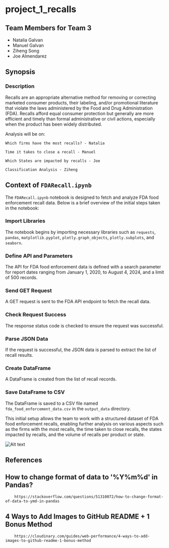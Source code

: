 # project_1_recalls

## Team Members for Team 3
- Natalia Galvan
- Manuel Galvan
- Ziheng Song
- Joe Almendarez

## Synopsis

### Description
Recalls are an appropriate alternative method for removing or correcting marketed consumer products, their labeling, and/or promotional literature that violate the laws administered by the Food and Drug Administration (FDA). Recalls afford equal consumer protection but generally are more efficient and timely than formal administrative or civil actions, especially when the product has been widely distributed.

Analysis will be on:

    Which firms have the most recalls? - Natalia

    Time it takes to close a recall - Manuel

    Which States are impacted by recalls - Joe

    Classification Analysis - Ziheng

## Context of `FDARecall.ipynb`
The `FDARecall.ipynb` notebook is designed to fetch and analyze FDA food enforcement recall data. Below is a brief overview of the initial steps taken in the notebook:

### Import Libraries
The notebook begins by importing necessary libraries such as `requests`, `pandas`, `matplotlib.pyplot`, `plotly.graph_objects`, `plotly.subplots`, and `seaborn`.

### Define API and Parameters
The API for FDA food enforcement data is defined with a search parameter for report dates ranging from January 1, 2020, to August 4, 2024, and a limit of 500 records.

### Send GET Request
A GET request is sent to the FDA API endpoint to fetch the recall data.

### Check Request Success
The response status code is checked to ensure the request was successful.

### Parse JSON Data
If the request is successful, the JSON data is parsed to extract the list of recall results.

### Create DataFrame
A DataFrame is created from the list of recall records.

### Save DataFrame to CSV
The DataFrame is saved to a CSV file named `fda_food_enforcement_data.csv` in the `output_data` directory.

This initial setup allows the team to work with a structured dataset of FDA food enforcement recalls, enabling further analysis on various aspects such as the firms with the most recalls, the time taken to close recalls, the states impacted by recalls, and the volume of recalls per product or state.

![Alt text](https://mcintyrelaw.com/wp-content/uploads/2020/01/drug-recall-classes.png)

## References
    
## How to change format of data to '%Y%m%d' in Pandas?
        https://stackoverflow.com/questions/51310072/how-to-change-format-of-data-to-ymd-in-pandas
## 4 Ways to Add Images to GitHub README + 1 Bonus Method
        https://cloudinary.com/guides/web-performance/4-ways-to-add-images-to-github-readme-1-bonus-method

    
